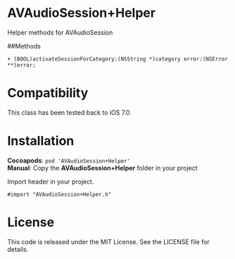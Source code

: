 # AVAudioSession+Helper
Helper methods for AVAudioSession


##Methods
```objc
+ (BOOL)activateSessionForCategory:(NSString *)category error:(NSError **)error;
```


Compatibility
=============

This class has been tested back to iOS 7.0.


Installation
============

__Cocoapods__: `pod 'AVAudioSession+Helper'`<br />
__Manual__: Copy the __AVAudioSession+Helper__ folder in your project<br />

Import header in your project.

    #import "AVAudioSession+Helper.h"

License
=======

This code is released under the MIT License. See the LICENSE file for
details.
